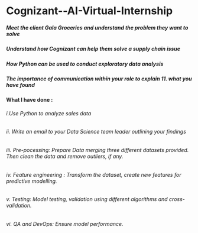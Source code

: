 # Cognizant--AI-Virtual-Internship
##### Meet the client Gala Groceries and understand the problem they want to solve
##### Understand how Cognizant can help them solve a supply chain issue
##### How Python can be used to conduct exploratory data analysis
##### The importance of communication within your role to explain 11. what you have found
#### What I have done :
###### i.Use Python to analyze sales data
###### ii. Write an email to your Data Science team leader outlining your findings
###### iii. Pre-pocessing: Prepare Data merging three different datasets provided. Then clean the data and remove outliers, if any.
###### iv.  Feature engineering : Transform the dataset, create new features for predictive modelling.
###### v. Testing: Model testing, validation using different algorithms and cross-validation.
###### vi. QA and DevOps: Ensure model performance.
